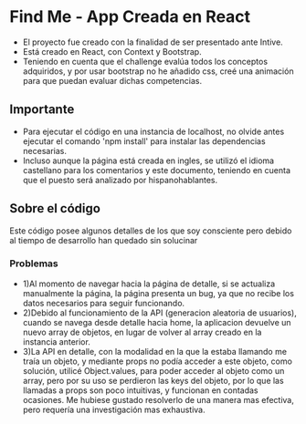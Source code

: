 # Find Me - App Creada en React

- El proyecto fue creado con la finalidad de ser presentado ante Intive. 
- Está creado en React, con Context y Bootstrap.
- Teniendo en cuenta que el challenge evalúa todos los conceptos adquiridos, y por usar bootstrap no he añadido css, creé una animación para que puedan evaluar dichas competencias. 

## Importante

- Para ejecutar el código en una instancia de localhost, no olvide antes ejecutar el comando 'npm install' para instalar las dependencias necesarias.
- Incluso aunque la página está creada en ingles, se utilizó el idioma castellano para los comentarios y este documento, teniendo en cuenta que el puesto será analizado por hispanohablantes.


## Sobre el código
Este código posee algunos detalles de los que soy consciente pero debido al tiempo de desarrollo han quedado sin solucinar 

### Problemas 
- 1)Al momento de navegar hacia la página de detalle, si se actualiza manualmente la página, la página presenta un bug, ya que no recibe los datos necesarios para seguir funcionando.
- 2)Debido al funcionamiento de la API (generacion aleatoria de usuarios), cuando se navega desde detalle hacia home, la aplicacion devuelve un nuevo array de objetos, en lugar de volver al array creado en la instancia anterior.
- 3)La API en detalle, con la modalidad en la que la estaba llamando me traía un objeto, y mediante props no podía acceder a este objeto, como solución, utilicé Object.values, para poder acceder al objeto como un array, pero por su uso se perdieron las keys del objeto, por lo que las llamadas a props son poco intuitivas, y funcionan en contadas ocasiones. Me hubiese gustado resolverlo de una manera mas efectiva, pero requería una investigación mas exhaustiva.
